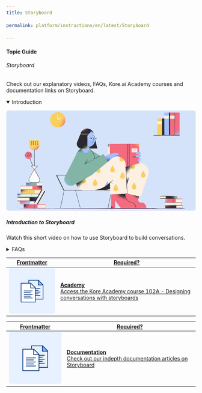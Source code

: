 ```yaml
---
title: Storyboard

permalink: platform/instructions/en/latest/Storyboard

---
```

#### Topic Guide
###### Storyboard

   Check out our explanatory videos, FAQs, Kore.ai Academy courses and documentation links on Storyboard.
    
<details class="introduction-video" open>
  <summary>Introduction
  </summary>
  
   [![Introduction to Storyboard](images/VideoCoverImage.png)](https://drive.google.com/file/d/1ICMkN5MYkXrZ44SGaXgU9srWdFUBKU8I/preview)

  ##### Introduction to Storyboard
  Watch this short video on how to use Storyboard to build conversations. 

</details>

<details>
  <summary>FAQs
  </summary>

  <a class="doc-link" target="_blank" href="https://developer.kore.ai/docs/bots/bot-builder-tool/bot-creation/storyboard/">
 
  What is Storyboard?

</a>

<a class="doc-link" target="_blank" href="https://developer.kore.ai/docs/bots/bot-builder-tool/knowledge-task/knowledge-ontology/">
 
  What are FAQs?

</a>
<a class="doc-link" target="_blank" href="https://developer.kore.ai/docs/bots/bot-builder-tool/dialog-task/dialog-tasks/">
 
  What are Dialog Tasks?   


<a class="doc-link" target="_blank" href="https://developer.kore.ai/docs/bots/bot-builder-tool/bot-creation/storyboard/#Scenes">

  What are Mock Scenes?

</a>


</details>



<a class="doc-link" target="_blank" href="https://academy.kore.ai/learningpath/course-102---designing-conversation-flows">
 

| Frontmatter | Required? |
|-------------|-------------|
| ![alt text](images/docIcon.svg "Title") | **Academy**  <br /> Access the Kore Academy course 102A - Designing conversations with storyboards | 


</a>


<a class="doc-link" target="_blank" href="https://developer.kore.ai/docs/bots/bot-builder-tool/bot-creation/storyboard/">
 

| Frontmatter | Required? |
|-------------|-------------|
| ![alt text](images/docIcon.svg "Title") | **Documentation**  <br /> Check out our indepth documentation articles on Storyboard | 


</a>

